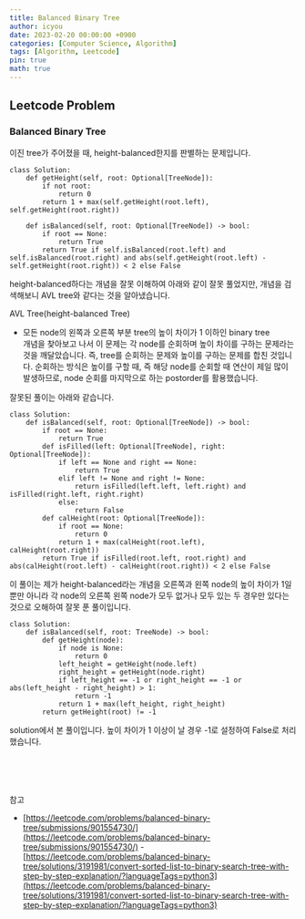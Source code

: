 ```yaml
---
title: Balanced Binary Tree
author: icyou
date: 2023-02-20 00:00:00 +0900
categories: [Computer Science, Algorithm]
tags: [Algorithm, Leetcode]
pin: true
math: true
---
```


## Leetcode Problem

### Balanced Binary Tree
이진 tree가 주어졌을 때, height-balanced한지를 판별하는 문제입니다.

```
class Solution:
    def getHeight(self, root: Optional[TreeNode]): 
        if not root:
            return 0
        return 1 + max(self.getHeight(root.left), self.getHeight(root.right))

    def isBalanced(self, root: Optional[TreeNode]) -> bool:
        if root == None:
            return True
        return True if self.isBalanced(root.left) and self.isBalanced(root.right) and abs(self.getHeight(root.left) - self.getHeight(root.right)) < 2 else False

```
height-balanced하다는 개념을 잘못 이해하여 아래와 같이 잘못 풀었지만, 개념을 검색해보니 AVL tree와 같다는 것을 알아냈습니다.  

AVL Tree(height-balanced Tree) 
- 모든 node의 왼쪽과 오른쪽 부분 tree의 높이 차이가 1 이하인 binary tree  
개념을 찾아보고 나서 이 문제는 각 node를 순회하며 높이 차이를 구하는 문제라는 것을 깨달았습니다. 즉, tree를 순회하는 문제와 높이를 구하는 문제를 합친 것입니다. 순회하는 방식은 높이를 구할 때, 즉 해당 node를 순회할 때 연산이 제일 많이 발생하므로, node 순회를 마지막으로 하는 postorder를 활용했습니다.  
  
잘못된 풀이는 아래와 같습니다.  
```
class Solution:
    def isBalanced(self, root: Optional[TreeNode]) -> bool:
        if root == None:
            return True
        def isFilled(left: Optional[TreeNode], right: Optional[TreeNode]):
            if left == None and right == None:
                return True
            elif left != None and right != None:
                return isFilled(left.left, left.right) and isFilled(right.left, right.right)
            else:
                return False
        def calHeight(root: Optional[TreeNode]):
            if root == None:
                return 0
            return 1 + max(calHeight(root.left), calHeight(root.right))
        return True if isFilled(root.left, root.right) and abs(calHeight(root.left) - calHeight(root.right)) < 2 else False
```
이 풀이는 제가 height-balanced라는 개념을 오른쪽과 왼쪽 node의 높이 차이가 1일 뿐만 아니라 각 node의 오른쪽 왼쪽 node가 모두 없거나 모두 있는 두 경우만 있다는 것으로 오해하여 잘못 푼 풀이입니다.  

```
class Solution:
    def isBalanced(self, root: TreeNode) -> bool:
        def getHeight(node):
            if node is None:
                return 0
            left_height = getHeight(node.left)
            right_height = getHeight(node.right)
            if left_height == -1 or right_height == -1 or abs(left_height - right_height) > 1:
                return -1
            return 1 + max(left_height, right_height)
        return getHeight(root) != -1
```
solution에서 본 풀이입니다. 높이 차이가 1 이상이 날 경우 -1로 설정하여 False로 처리했습니다.


<br/><br/><br/><br/>
참고 
- [https://leetcode.com/problems/balanced-binary-tree/submissions/901554730/](https://leetcode.com/problems/balanced-binary-tree/submissions/901554730/)
-[https://leetcode.com/problems/balanced-binary-tree/solutions/3191981/convert-sorted-list-to-binary-search-tree-with-step-by-step-explanation/?languageTags=python3](https://leetcode.com/problems/balanced-binary-tree/solutions/3191981/convert-sorted-list-to-binary-search-tree-with-step-by-step-explanation/?languageTags=python3)
